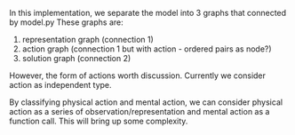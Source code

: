 In this implementation, we separate the model into 3 graphs that connected by model.py
These graphs are:
1. representation graph (connection 1)
2. action graph (connection 1 but with action - ordered pairs as node?)
3. solution graph (connection 2)

However, the form of actions worth discussion. Currently we consider action as independent type.

By classifying physical action and mental action, we can consider physical action as a series of observation/representation and mental action as a function call. This will bring up some complexity.
